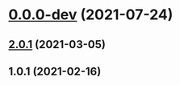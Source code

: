 # [0.0.0-dev](https://github.com/AlexRogalskiy/charts/compare/v2.0.1...v0.0.0-dev) (2021-07-24)



## [2.0.1](https://github.com/AlexRogalskiy/charts/compare/2.0.1...v2.0.1) (2021-03-05)



## 1.0.1 (2021-02-16)



